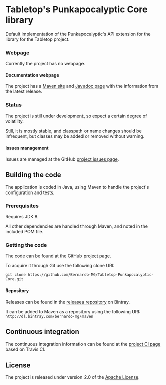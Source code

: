 # Tabletop's Punkapocalyptic Core library
Default implementation of the Punkapocalyptic's API extension for the library for the Tabletop project.

### Webpage
Currently the project has no webpage.

#### Documentation webpage
The project has a [Maven site][] and [Javadoc page][] with the information from the
latest release.

### Status
The project is still under development, so expect a certain degree of volatility.

Still, it is mostly stable, and classpath or name changes should be infrequent, but classes may be added or removed without warning.

#### Issues management
Issues are managed at the GitHub [project issues page][].

## Building the code
The application is coded in Java, using Maven to handle the project's configuration and tests.

### Prerequisites
Requires JDK 8.

All other dependencies are handled through Maven, and noted in the included POM file.

### Getting the code
The code can be found at the GitHub [project page][].

To acquire it through Git use the following clone URI:

`git clone https://github.com/Bernardo-MG/Tabletop-Punkapocalyptic-Core.git`

#### Repository
Releases can be found in the [releases repository][] on Bintray.

It can be added to Maven as a repository using the following URI:
`http://dl.bintray.com/bernardo-mg/maven`

## Continuous integration
The continuous integration information can be found at the [project CI page][] based on Travis CI.

## License
The project is released under version 2.0 of the [Apache License][].

[Apache License]: http://www.apache.org/licenses/LICENSE-2.0
[Javadoc page]: http://docs.wandrell.com/maven/tabletop-punkapocalyptic-core/apidocs
[Maven site]: http://docs.wandrell.com/maven/tabletop-punkapocalyptic-core
[project CI page]: https://travis-ci.org/Bernardo-MG/Tabletop-Punkapocalyptic-Core
[project issues page]: https://github.com/Bernardo-MG/Tabletop-Punkapocalyptic-Core/issues
[project page]: http://github.com/Bernardo-MG/Tabletop-Punkapocalyptic-Core
[releases repository]: http://dl.bintray.com/bernardo-mg/tabletop-punkapocalyptic-core